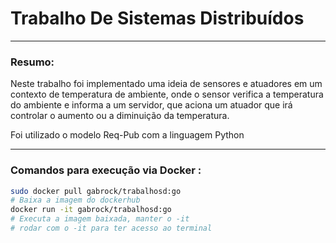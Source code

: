 # Trabalho De Sistemas Distribuídos

---

### Resumo:

Neste trabalho foi implementado uma ideia de sensores e atuadores em um contexto de temperatura de ambiente, onde o sensor verifica a temperatura do ambiente e informa a um servidor, que aciona um atuador que irá controlar o aumento ou a diminuição da temperatura.

Foi utilizado o modelo Req-Pub com a linguagem Python

---

### Comandos para execução via Docker :

```bash
sudo docker pull gabrock/trabalhosd:go
# Baixa a imagem do dockerhub
docker run -it gabrock/trabalhosd:go
# Executa a imagem baixada, manter o -it
# rodar com o -it para ter acesso ao terminal 
```
